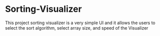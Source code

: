 # Sorting-Visualizer
This project sorting visualizer is a very simple UI and it allows the users to select the sort algorithm, select array size, and  speed of the Visualizer
